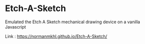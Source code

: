 # Etch-A-Sketch

Emulated the Etch A Sketch mechanical drawing device on a vanilla Javascript

Link : https://normanmkhl.github.io/Etch-A-Sketch/
